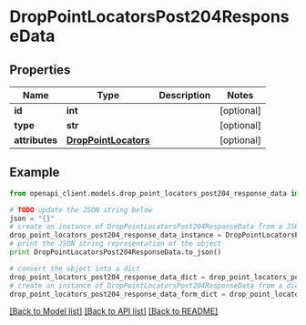 # DropPointLocatorsPost204ResponseData


## Properties
Name | Type | Description | Notes
------------ | ------------- | ------------- | -------------
**id** | **int** |  | [optional] 
**type** | **str** |  | [optional] 
**attributes** | [**DropPointLocators**](DropPointLocators.md) |  | [optional] 

## Example

```python
from openapi_client.models.drop_point_locators_post204_response_data import DropPointLocatorsPost204ResponseData

# TODO update the JSON string below
json = "{}"
# create an instance of DropPointLocatorsPost204ResponseData from a JSON string
drop_point_locators_post204_response_data_instance = DropPointLocatorsPost204ResponseData.from_json(json)
# print the JSON string representation of the object
print DropPointLocatorsPost204ResponseData.to_json()

# convert the object into a dict
drop_point_locators_post204_response_data_dict = drop_point_locators_post204_response_data_instance.to_dict()
# create an instance of DropPointLocatorsPost204ResponseData from a dict
drop_point_locators_post204_response_data_form_dict = drop_point_locators_post204_response_data.from_dict(drop_point_locators_post204_response_data_dict)
```
[[Back to Model list]](../README.md#documentation-for-models) [[Back to API list]](../README.md#documentation-for-api-endpoints) [[Back to README]](../README.md)


